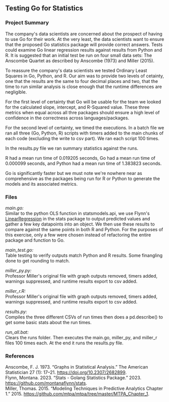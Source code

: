 ## Testing Go for Statistics

### Project Summary

The company's data scientists are concerned about the prospect of having to use Go for their work. At the very least, the data scientists want to ensure that the proposed Go statistics package will provide correct answers. Tests could examine Go linear regression results against results from Python and R. It is suggested that an initial test be run on four small data sets: The Anscombe Quartet as described by Anscombe (1973) and Miller (2015). 

To reassure the company's data scientists we tested Ordinary Least Squares in Go, Python, and R. Our aim was to provide two levels of cetainty, one that the results are the same to four decimal places and two, that the time to run similar analysis is close enough that the runtime differences are negligible. 

For the first level of certainty that Go will be usable for the team we looked for the calculated slope, intercept, and R-Squared value. These three metrics when equal across all thre packages should ensure a high level of confidence in the correctness across languages/packages.

For the second level of certainty, we timed the executions. In a batch file we ran all three (Go, Python, R) scripts with timers added to the main chunks of each code (excluding the write to csv part). We ran each script 100 times.

In the results.py file we ran summary statistics against the runs.

R had a mean run time of 0.019205 seconds, Go had a mean run time of 0.000099 seconds, and Python had a mean run time of 1.383823 seconds. 

Go is significantly faster but we must note we're nowhere near as comprehensive as the packages being run for R or Python to generate the models and its associated metrics.


### Files

*main.go:* \
Similar to the python OLS function in statsmodels.api, we use Flynn's [LinearRegression](https://github.com/montanaflynn/stats/blob/master/regression.go) in the stats package to output predicted values and gather a few key datapoints into an object. We then use these results to compare against the same points in both R and Python. For the purposes of this exercise, only a few were chosen instead of refactoring the entire package and function to Go.

*main_test.go:* \
Table testing to verify outputs match Python and R results. Some finangling done to get rounding to match.

*miller_py.py:* \
Professor Miller's original file with graph outputs removed, timers added, warnings suppressed, and runtime results export to csv added.

*miller_r.R:* \
Professor Miller's original file with graph outputs removed, timers added, warnings suppressed, and runtime results export to csv added.

*results.py:* \
Compiles the three different CSVs of run times then does a pd.describe() to get some basic stats about the run times.

*run_all.bat:* \
Clears the runs folder. Then executes the main.go, miller_py, and miller_r files 100 times each. At the end it runs the results.py file.

### References

Anscombe, F. J. 1973. “Graphs in Statistical Analysis.” The American Statistician 27 (1): 17–21. https://doi.org/10.2307/2682899. \
Flynn, Montana. 2023. “Stats - Golang Statistics Package.” 2023. https://github.com/montanaflynn/stats. \
Miller, Thomas. 2015. “Modeling Techniques in Predictive Analytics Chapter 1.” 2015. https://github.com/mtpa/mtpa/tree/master/MTPA_Chapter_1.